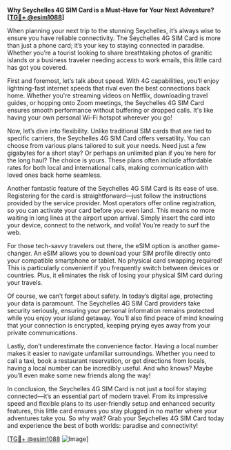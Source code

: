 **Why Seychelles 4G SIM Card is a Must-Have for Your Next Adventure? [[TG💪+ @esim1088](https://t.me/s/esim1088)]**

When planning your next trip to the stunning Seychelles, it’s always wise to ensure you have reliable connectivity. The Seychelles 4G SIM Card is more than just a phone card; it’s your key to staying connected in paradise. Whether you’re a tourist looking to share breathtaking photos of granitic islands or a business traveler needing access to work emails, this little card has got you covered.

First and foremost, let’s talk about speed. With 4G capabilities, you’ll enjoy lightning-fast internet speeds that rival even the best connections back home. Whether you're streaming videos on Netflix, downloading travel guides, or hopping onto Zoom meetings, the Seychelles 4G SIM Card ensures smooth performance without buffering or dropped calls. It's like having your own personal Wi-Fi hotspot wherever you go!

Now, let’s dive into flexibility. Unlike traditional SIM cards that are tied to specific carriers, the Seychelles 4G SIM Card offers versatility. You can choose from various plans tailored to suit your needs. Need just a few gigabytes for a short stay? Or perhaps an unlimited plan if you're here for the long haul? The choice is yours. These plans often include affordable rates for both local and international calls, making communication with loved ones back home seamless.

Another fantastic feature of the Seychelles 4G SIM Card is its ease of use. Registering for the card is straightforward—just follow the instructions provided by the service provider. Most operators offer online registration, so you can activate your card before you even land. This means no more waiting in long lines at the airport upon arrival. Simply insert the card into your device, connect to the network, and voila! You’re ready to surf the web.

For those tech-savvy travelers out there, the eSIM option is another game-changer. An eSIM allows you to download your SIM profile directly onto your compatible smartphone or tablet. No physical card swapping required! This is particularly convenient if you frequently switch between devices or countries. Plus, it eliminates the risk of losing your physical SIM card during your travels.

Of course, we can’t forget about safety. In today’s digital age, protecting your data is paramount. The Seychelles 4G SIM Card providers take security seriously, ensuring your personal information remains protected while you enjoy your island getaway. You’ll also find peace of mind knowing that your connection is encrypted, keeping prying eyes away from your private communications.

Lastly, don’t underestimate the convenience factor. Having a local number makes it easier to navigate unfamiliar surroundings. Whether you need to call a taxi, book a restaurant reservation, or get directions from locals, having a local number can be incredibly useful. And who knows? Maybe you’ll even make some new friends along the way!

In conclusion, the Seychelles 4G SIM Card is not just a tool for staying connected—it’s an essential part of modern travel. From its impressive speed and flexible plans to its user-friendly setup and enhanced security features, this little card ensures you stay plugged in no matter where your adventures take you. So why wait? Grab your Seychelles 4G SIM Card today and experience the best of both worlds: paradise and connectivity! 

[[TG💪+ @esim1088](https://t.me/s/esim1088) ![Image](https://i.postimg.cc/Y0z9fWf4/image.png)]